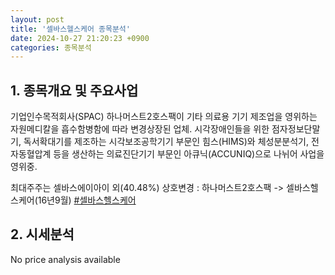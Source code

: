 ```yaml
---
layout: post
title: '셀바스헬스케어 종목분석'
date: 2024-10-27 21:20:23 +0900
categories: 종목분석
---
```


## 1. 종목개요 및 주요사업

기업인수목적회사(SPAC) 하나머스트2호스팩이 기타 의료용 기기 제조업을 영위하는 자원메디칼을 흡수함병함에 따라 변경상장된 업체. 시각장애인들을 위한 점자정보단말기, 독서확대기를 제조하는 시각보조공학기기 부문인 힘스(HIMS)와 체성분분석기, 전자동혈압계 등을 생산하는 의료진단기기 부문인 아큐닉(ACCUNIQ)으로 나뉘어 사업을 영위중. 

최대주주는 셀바스에이아이 외(40.48%) 상호변경 : 하나머스트2호스팩 -> 셀바스헬스케어(16년9월)
[#셀바스헬스케어](#)

## 2. 시세분석

No price analysis available
